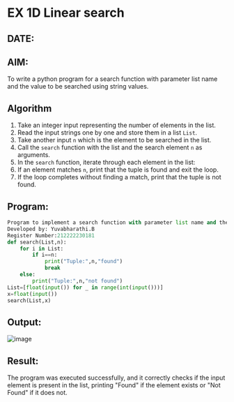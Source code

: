 # EX 1D Linear search
## DATE:
## AIM:
To write a python program for a search function with parameter list name and the value to be searched using string values.

## Algorithm
1. Take an integer input representing the number of elements in the list.  
2. Read the input strings one by one and store them in a list `List`.  
3. Take another input `n` which is the element to be searched in the list.  
4. Call the `search` function with the list and the search element `n` as arguments.  
5. In the `search` function, iterate through each element in the list:  
6. If an element matches `n`, print that the tuple is found and exit the loop.  
7. If the loop completes without finding a match, print that the tuple is not found.   

## Program:
```python
Program to implement a search function with parameter list name and the value to be searched using string values.
Developed by: Yuvabharathi.B
Register Number:212222230181
def search(List,n):
    for i in List:
        if i==n:
            print("Tuple:",n,"found")
            break
    else:
        print("Tuple:",n,"not found")
List=[float(input()) for _ in range(int(input()))]
x=float(input())
search(List,x)
```

## Output:
![image](https://github.com/user-attachments/assets/3a930069-3fab-4fb6-a12d-958d7663f164)


## Result:
The program was executed successfully, and it correctly checks if the input element is present in the list, printing "Found" if the element exists or "Not Found" if it does not.

